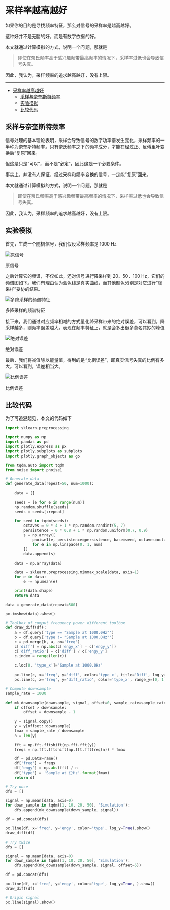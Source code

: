 # 采样率越高越好

如果你的目的是寻找频率特征，那么对信号的采样率是越高越好。

这种好并不是无脑的好，而是有数字依据的好。

本文就通过计算模拟的方式，说明一个问题，那就是

> 即使在奈氏频率高于感兴趣频带最高频率的情况下，采样率过低也会导致信号失真。

因此，我认为，采样频率的追求越高越好，没有上限。

---
- [采样率越高越好](#采样率越高越好)
  - [采样与奈奎斯特频率](#采样与奈奎斯特频率)
  - [实验模拟](#实验模拟)
  - [比较代码](#比较代码)

## 采样与奈奎斯特频率

信号处理的基本理论表明，采样会导致信号的数字功率谱发生变化，采样频率的一半称为奈奎斯特频率。只有奈氏频率之下的频率成分，才能在经过正、反傅里叶变换后“复原”回来。

但这是只是“可以”，而不是“必定”，因此这是一个必要条件。

事实上，并没有人保证，经过采样和频率变换的信号，一定能“复原”回来。

本文就通过计算模拟的方式，说明一个问题，那就是

> 即使在奈氏频率高于感兴趣频带最高频率的情况下，采样率过低也会导致信号失真。
> 

因此，我认为，采样频率的追求越高越好，没有上限。

## 实验模拟

首先，生成一个随机信号，我们假设采样频率是 1000 Hz

![原信号](%E9%87%87%E6%A0%B7%E7%8E%87%E8%B6%8A%E9%AB%98%E8%B6%8A%E5%A5%BD%20e44b8e6686b54cb9986cceff774ff8d2/newplot_(4).png)

原信号

之后计算它的频谱，不仅如此，还对信号进行降采样到 20、50、100 Hz，它们的频谱图如下。我们有理由认为蓝色线是真实曲线，而其他颜色分别是对它进行“降采样”妥协的结果。

![多降采样的频谱特征](%E9%87%87%E6%A0%B7%E7%8E%87%E8%B6%8A%E9%AB%98%E8%B6%8A%E5%A5%BD%20e44b8e6686b54cb9986cceff774ff8d2/newplot_(5).png)

多降采样的频谱特征

接下来，我们通过对应频率相减的方式量化降采样带来的绝对误差，可以看到，降采样越多，则频率误差越大。表现在频率特征上，就是会多出很多莫名其妙的峰值

![绝对误差](%E9%87%87%E6%A0%B7%E7%8E%87%E8%B6%8A%E9%AB%98%E8%B6%8A%E5%A5%BD%20e44b8e6686b54cb9986cceff774ff8d2/newplot_(6).png)

绝对误差

最后，我们将减值除以能量值，得到的是“比例误差”，即真实信号失真的比例有多大。可以看到，误差相当大。

![比例误差](%E9%87%87%E6%A0%B7%E7%8E%87%E8%B6%8A%E9%AB%98%E8%B6%8A%E5%A5%BD%20e44b8e6686b54cb9986cceff774ff8d2/newplot_(7).png)

比例误差

## 比较代码

为了可追溯起见，本文的代码如下

```python
import sklearn.preprocessing

import numpy as np
import pandas as pd
import plotly.express as px
import plotly.subplots as subplots
import plotly.graph_objects as go

from tqdm.auto import tqdm
from noise import pnoise1

# Generate data
def generate_data(repeat=50, num=1000):

    data = []
    
    seeds = [e for e in range(num)]
    np.random.shuffle(seeds)
    seeds = seeds[:repeat]

    for seed in tqdm(seeds):
        octaves = 0 * 4 + 1 * np.random.randint(5, 7)
        persistence = 0 * 0.8 + 1 * np.random.uniform(0.7, 0.9)
        s = np.array([
            pnoise1(e, persistence=persistence, base=seed, octaves=octaves)
            for e in np.linspace(0, 1, num)
        ])
        data.append(s)

    data = np.array(data)

    data = sklearn.preprocessing.minmax_scale(data, axis=1)
    for e in data:
        e -= np.mean(e)

    print(data.shape)
    return data

data = generate_data(repeat=500)

px.imshow(data).show()

# Toolbox of comput frequency power different toolbox
def draw_diff(df):
    a = df.query('type == "Sample at 1000.0Hz"')
    b = df.query('type != "Sample at 1000.0Hz"')
    c = pd.merge(b, a, on='freq')
    c['diff'] = np.abs(c['engy_x'] - c['engy_y'])
    c['diff_ratio'] = c['diff'] / c['engy_y']
    c.index = range(len(c))
    
    c.loc[0, 'type_x']='Sample at 1000.0Hz'
    
    px.line(c, x='freq', y='diff', color='type_x', title='Diff', log_y=True).show()
    px.line(c, x='freq', y='diff_ratio', color='type_x', range_y=[0, 1], title='Diff Ratio').show()

# Compute downsample
sample_rate = 1000

def mk_downsample(downsample, signal, offset=0, sample_rate=sample_rate):
    if offset > downsample:
        offset = downsample - 1
        
    y = signal.copy()
    y = y[offset::downsample]
    fmax = sample_rate / downsample
    n = len(y)

    fft = np.fft.fftshift(np.fft.fft(y))
    freqs = np.fft.fftshift(np.fft.fftfreq(n)) * fmax

    df = pd.DataFrame()
    df['freq'] = freqs
    df['engy'] = np.abs(fft) / n
    df['type'] = 'Sample at {}Hz'.format(fmax)
    return df

# Try once
dfs = []

signal = np.mean(data, axis=0)
for down_sample in tqdm([1, 10, 20, 50], 'Simulation'):
    dfs.append(mk_downsample(down_sample, signal))

df = pd.concat(dfs)

px.line(df, x='freq', y='engy', color='type', log_y=True).show()
draw_diff(df)

# Try twice
dfs = []

signal = np.mean(data, axis=0)
for down_sample in tqdm([1, 10, 20, 50], 'Simulation'):
    dfs.append(mk_downsample(down_sample, signal, offset=5))

df = pd.concat(dfs)

px.line(df, x='freq', y='engy', color='type', log_y=True, ).show()
draw_diff(df)

# Origin signal
px.line(signal).show()
```